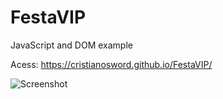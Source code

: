 # FestaVIP
JavaScript and DOM example

Acess: https://cristianosword.github.io/FestaVIP/

![Screenshot](screenshot.png)

